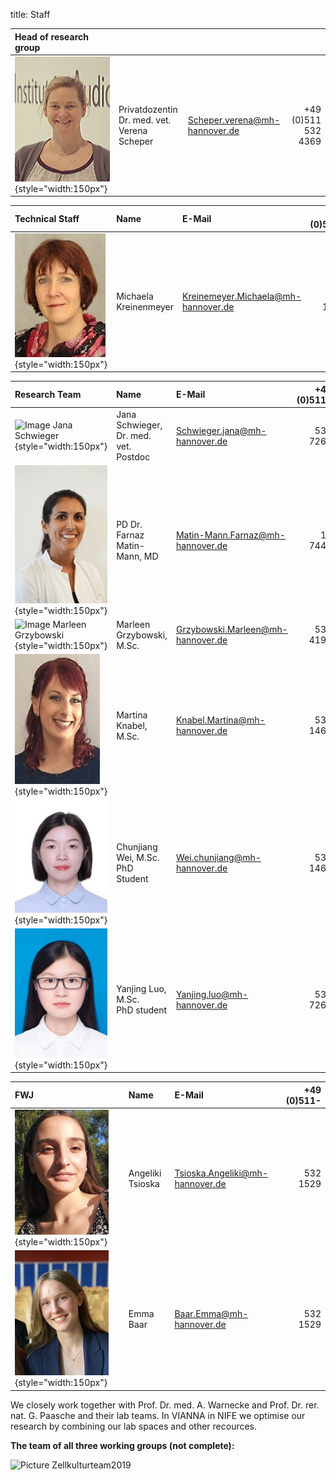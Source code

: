 title: Staff

|Head of research group |      |        |     |
|:--|:---------------|:----|----:|
|![Picture Verena Scheper](Verena_2.jpg){style="width:150px"}|Privatdozentin Dr. med. vet.<br>Verena Scheper<br>|Scheper.verena@mh-hannover.de |+49 (0)511 532 4369 |


|Technical Staff|Name|E-Mail|+49 (0)511-|
|:--|:---------------|:----|----:|
|![Kreienmeyer Michaela](Michaela.jpg){style="width:150px"}|Michaela Kreinenmeyer |Kreinemeyer.Michaela@mh-hannover.de |532 1525|

|Research Team|Name|E-Mail |+49 (0)511-|
|:--|:---------------|:----|----:|
|![Image Jana Schwieger](Schwieger.jpg){style="width:150px"}|Jana Schwieger, Dr. med. vet.<br>Postdoc<br>|Schwieger.jana@mh-hannover.de |532 7262|
|![Image Farnaz Matin](MatinF.jpg){style="width:150px"}|PD Dr. Farnaz Matin-Mann, MD|Matin-Mann.Farnaz@mh-hannover.de |17 7443| 
|![Image Marleen Grzybowski](Grzybowski.jpg){style="width:150px"}|Marleen Grzybowski, M.Sc.|Grzybowski.Marleen@mh-hannover.de |532 4192 |
|![Image Martina Knabel](Knabel.JPG){style="width:150px"}|Martina Knabel, M.Sc.|Knabel.Martina@mh-hannover.de |532 1464|
|![Image Chunjiang Wei](suzy1.jpg){style="width:150px"}|Chunjiang Wei, M.Sc.<br>PhD Student<br>|Wei.chunjiang@mh-hannover.de |532 1464|
|![Image Yanjing Luo](Yanjing2.jpg){style="width:150px"}|Yanjing Luo, M.Sc.<br>PhD student <br>|Yanjing.luo@mh-hannover.de|532 7262| 

|FWJ|Name|E-Mail|+49 (0)511-|
|:--|:---------------|:----|----:|
|![Image Angeliki Tsioka](Angeliki_2.jpg){style="width:150px"}|Angeliki Tsioska|Tsioska.Angeliki@mh-hannover.de|532 1529|
|![Image Emma Baar](Emma_2.jpg){style="width:150px"}|Emma Baar|Baar.Emma@mh-hannover.de|532 1529|



We closely work together with Prof. Dr. med. A. Warnecke and Prof. Dr. rer. nat. G. Paasche and their lab teams. In VIANNA in NIFE we optimise our research by combining our lab spaces and other recources. 

**The team of all three working groups (not complete):** 

![Picture Zellkulturteam2019](Zellkulturteam2019.jpg)  

